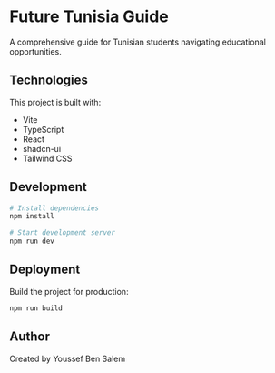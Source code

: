 # Future Tunisia Guide

A comprehensive guide for Tunisian students navigating educational opportunities.

## Technologies

This project is built with:

- Vite
- TypeScript
- React
- shadcn-ui
- Tailwind CSS

## Development

```sh
# Install dependencies
npm install

# Start development server
npm run dev
```

## Deployment

Build the project for production:

```sh
npm run build
```

## Author

Created by Youssef Ben Salem
